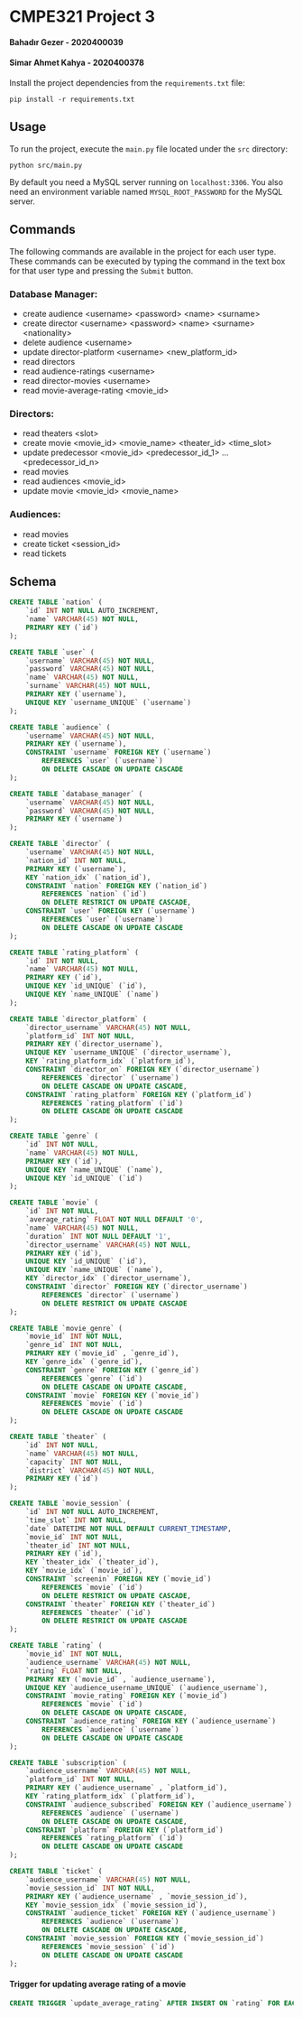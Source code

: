 # CMPE321 Project 3

#### Bahadır Gezer - 2020400039
#### Simar Ahmet Kahya - 2020400378

Install the project dependencies from the `requirements.txt` file:

```shell
pip install -r requirements.txt
```

## Usage

To run the project, execute the `main.py` file located under the `src` directory:

```shell
python src/main.py
```

By default you need a MySQL server running on `localhost:3306`. 
You also need an environment variable named `MYSQL_ROOT_PASSWORD` for the MySQL server. 

## Commands

The following commands are available in the project for each user type. These commands can be executed by typing the command in the text box for that user type and pressing the `Submit` button.
 
### Database Manager: 

- create audience \<username> \<password> \<name> \<surname> 
- create director \<username> \<password> \<name> \<surname> \<nationality> 
- delete audience \<username> 
- update director-platform \<username> \<new_platform_id> 
- read directors
- read audience-ratings \<username> 
- read director-movies \<username> 
- read movie-average-rating \<movie_id> 

### Directors: 

- read theaters \<slot>
- create movie \<movie_id> \<movie_name> \<theater_id> \<time_slot> 
- update predecessor \<movie_id> \<predecessor_id_1> ... \<predecessor_id_n>
- read movies 
- read audiences \<movie_id> 
- update movie \<movie_id> \<movie_name>

### Audiences: 

- read movies 
- create ticket <session_id>
- read tickets 


## Schema

```sql
CREATE TABLE `nation` (
    `id` INT NOT NULL AUTO_INCREMENT,
    `name` VARCHAR(45) NOT NULL,
    PRIMARY KEY (`id`)
);

CREATE TABLE `user` (
    `username` VARCHAR(45) NOT NULL,
    `password` VARCHAR(45) NOT NULL,
    `name` VARCHAR(45) NOT NULL,
    `surname` VARCHAR(45) NOT NULL,
    PRIMARY KEY (`username`),
    UNIQUE KEY `username_UNIQUE` (`username`)
);

CREATE TABLE `audience` (
    `username` VARCHAR(45) NOT NULL,
    PRIMARY KEY (`username`),
    CONSTRAINT `username` FOREIGN KEY (`username`)
        REFERENCES `user` (`username`)
        ON DELETE CASCADE ON UPDATE CASCADE
);

CREATE TABLE `database_manager` (
    `username` VARCHAR(45) NOT NULL,
    `password` VARCHAR(45) NOT NULL,
    PRIMARY KEY (`username`)
);

CREATE TABLE `director` (
    `username` VARCHAR(45) NOT NULL,
    `nation_id` INT NOT NULL,
    PRIMARY KEY (`username`),
    KEY `nation_idx` (`nation_id`),
    CONSTRAINT `nation` FOREIGN KEY (`nation_id`)
        REFERENCES `nation` (`id`)
        ON DELETE RESTRICT ON UPDATE CASCADE,
    CONSTRAINT `user` FOREIGN KEY (`username`)
        REFERENCES `user` (`username`)
        ON DELETE CASCADE ON UPDATE CASCADE
);

CREATE TABLE `rating_platform` (
    `id` INT NOT NULL,
    `name` VARCHAR(45) NOT NULL,
    PRIMARY KEY (`id`),
    UNIQUE KEY `id_UNIQUE` (`id`),
    UNIQUE KEY `name_UNIQUE` (`name`)
);

CREATE TABLE `director_platform` (
    `director_username` VARCHAR(45) NOT NULL,
    `platform_id` INT NOT NULL,
    PRIMARY KEY (`director_username`),
    UNIQUE KEY `username_UNIQUE` (`director_username`),
    KEY `rating_platform_idx` (`platform_id`),
    CONSTRAINT `director_on` FOREIGN KEY (`director_username`)
        REFERENCES `director` (`username`)
        ON DELETE CASCADE ON UPDATE CASCADE,
    CONSTRAINT `rating_platform` FOREIGN KEY (`platform_id`)
        REFERENCES `rating_platform` (`id`)
        ON DELETE CASCADE ON UPDATE CASCADE
);

CREATE TABLE `genre` (
    `id` INT NOT NULL,
    `name` VARCHAR(45) NOT NULL,
    PRIMARY KEY (`id`),
    UNIQUE KEY `name_UNIQUE` (`name`),
    UNIQUE KEY `id_UNIQUE` (`id`)
);

CREATE TABLE `movie` (
    `id` INT NOT NULL,
    `average_rating` FLOAT NOT NULL DEFAULT '0',
    `name` VARCHAR(45) NOT NULL,
    `duration` INT NOT NULL DEFAULT '1',
    `director_username` VARCHAR(45) NOT NULL,
    PRIMARY KEY (`id`),
    UNIQUE KEY `id_UNIQUE` (`id`),
    UNIQUE KEY `name_UNIQUE` (`name`),
    KEY `director_idx` (`director_username`),
    CONSTRAINT `director` FOREIGN KEY (`director_username`)
        REFERENCES `director` (`username`)
        ON DELETE RESTRICT ON UPDATE CASCADE
);

CREATE TABLE `movie_genre` (
    `movie_id` INT NOT NULL,
    `genre_id` INT NOT NULL,
    PRIMARY KEY (`movie_id` , `genre_id`),
    KEY `genre_idx` (`genre_id`),
    CONSTRAINT `genre` FOREIGN KEY (`genre_id`)
        REFERENCES `genre` (`id`)
        ON DELETE CASCADE ON UPDATE CASCADE,
    CONSTRAINT `movie` FOREIGN KEY (`movie_id`)
        REFERENCES `movie` (`id`)
        ON DELETE CASCADE ON UPDATE CASCADE
);

CREATE TABLE `theater` (
    `id` INT NOT NULL,
    `name` VARCHAR(45) NOT NULL,
    `capacity` INT NOT NULL,
    `district` VARCHAR(45) NOT NULL,
    PRIMARY KEY (`id`)
);

CREATE TABLE `movie_session` (
    `id` INT NOT NULL AUTO_INCREMENT,
    `time_slot` INT NOT NULL,
    `date` DATETIME NOT NULL DEFAULT CURRENT_TIMESTAMP,
    `movie_id` INT NOT NULL,
    `theater_id` INT NOT NULL,
    PRIMARY KEY (`id`),
    KEY `theater_idx` (`theater_id`),
    KEY `movie_idx` (`movie_id`),
    CONSTRAINT `screenin` FOREIGN KEY (`movie_id`)
        REFERENCES `movie` (`id`)
        ON DELETE RESTRICT ON UPDATE CASCADE,
    CONSTRAINT `theater` FOREIGN KEY (`theater_id`)
        REFERENCES `theater` (`id`)
        ON DELETE RESTRICT ON UPDATE CASCADE
);

CREATE TABLE `rating` (
    `movie_id` INT NOT NULL,
    `audience_username` VARCHAR(45) NOT NULL,
    `rating` FLOAT NOT NULL,
    PRIMARY KEY (`movie_id` , `audience_username`),
    UNIQUE KEY `audience_username_UNIQUE` (`audience_username`),
    CONSTRAINT `movie_rating` FOREIGN KEY (`movie_id`)
        REFERENCES `movie` (`id`)
        ON DELETE CASCADE ON UPDATE CASCADE,
    CONSTRAINT `audience_rating` FOREIGN KEY (`audience_username`)
        REFERENCES `audience` (`username`)
        ON DELETE CASCADE ON UPDATE CASCADE
);

CREATE TABLE `subscription` (
    `audience_username` VARCHAR(45) NOT NULL,
    `platform_id` INT NOT NULL,
    PRIMARY KEY (`audience_username` , `platform_id`),
    KEY `rating_platform_idx` (`platform_id`),
    CONSTRAINT `audience_subscribed` FOREIGN KEY (`audience_username`)
        REFERENCES `audience` (`username`)
        ON DELETE CASCADE ON UPDATE CASCADE,
    CONSTRAINT `platform` FOREIGN KEY (`platform_id`)
        REFERENCES `rating_platform` (`id`)
        ON DELETE CASCADE ON UPDATE CASCADE
);

CREATE TABLE `ticket` (
    `audience_username` VARCHAR(45) NOT NULL,
    `movie_session_id` INT NOT NULL,
    PRIMARY KEY (`audience_username` , `movie_session_id`),
    KEY `movie_session_idx` (`movie_session_id`),
    CONSTRAINT `audience_ticket` FOREIGN KEY (`audience_username`)
        REFERENCES `audience` (`username`)
        ON DELETE CASCADE ON UPDATE CASCADE,
    CONSTRAINT `movie_session` FOREIGN KEY (`movie_session_id`)
        REFERENCES `movie_session` (`id`)
        ON DELETE CASCADE ON UPDATE CASCADE
);
```

#### Trigger for updating average rating of a movie

```sql
CREATE TRIGGER `update_average_rating` AFTER INSERT ON `rating` FOR EACH ROW UPDATE movie SET average_rating = (SELECT AVG(rating) FROM rating WHERE movie_id = NEW.movie_id) WHERE id = NEW.movie_id;
```
